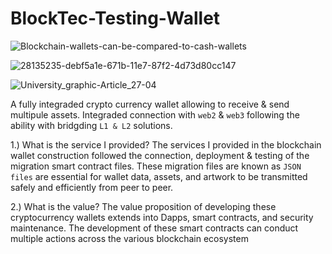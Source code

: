 # BlockTec-Testing-Wallet
![Blockchain-wallets-can-be-compared-to-cash-wallets](https://user-images.githubusercontent.com/59753390/136678429-b3a78d8b-7254-4184-9d7d-e5c9a5f65551.jpg)

![28135235-debf5a1e-671b-11e7-87f2-4d73d80cc147](https://user-images.githubusercontent.com/59753390/137060859-76b92356-54d7-431f-bd2c-a99a95232daa.gif)


![University_graphic-Article_27-04](https://user-images.githubusercontent.com/59753390/137054159-5b2a6493-079d-4b3b-b1ca-6255177a3a36.png)


A fully integraded crypto currency wallet allowing to receive & send multipule assets.
Integraded connection with ```web2``` & ```web3``` following the ability with bridgding ```L1 & L2``` solutions.


1.) What is the service I provided?
The services I provided in the blockchain wallet construction followed the connection, deployment & testing of the migration smart contract files. These migration files are known as ```JSON files``` are essential for wallet data, assets, and artwork to be transmitted safely and efficiently from peer to peer.

2.) What is the value?
The value proposition of developing these cryptocurrency wallets extends into Dapps, smart contracts, and security maintenance. The development of these smart contracts can conduct multiple actions across the various blockchain ecosystem
